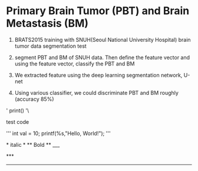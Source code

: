 # Primary Brain Tumor (PBT) and Brain Metastasis (BM)
1. BRATS2015 training with SNUH(Seoul National University Hospital) brain tumor data segmentation test

2. segment PBT and BM of SNUH data. Then define the feature vector and using the feature vector, classify the PBT and BM

3. We extracted feature using the deep learning segmentation network, U-net

4. Using various classifier, we could discriminate PBT and BM roughly (accuracy 85%)


\'
print()
'\


   test code


''' 
int val = 10;
printf(%s,"Hello, World!");
'''

\* italic \*
\*\*  Bold \*\*
\_\_\_

\*\*\*

---
